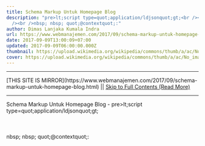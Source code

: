 ```yaml
---
title: Schema Markup Untuk Homepage Blog
description: "pre>lt;script type=quot;application/ldjsonquot;gt;<br /><br /><br
  /><br />nbsp; nbsp; quot;@contextquot;:"
author: Dimas Lanjaka Kumala Indra
url: https://www.webmanajemen.com/2017/09/schema-markup-untuk-homepage-blog.html
date: 2017-09-09T13:00:09+07:00
updated: 2017-09-09T06:00:00.000Z
thumbnail: https://upload.wikimedia.org/wikipedia/commons/thumb/a/ac/No_image_available.svg/2048px-No_image_available.svg.png
cover: https://upload.wikimedia.org/wikipedia/commons/thumb/a/ac/No_image_available.svg/2048px-No_image_available.svg.png
---
```


<hr/> [THIS SITE IS MIRROR](https://www.webmanajemen.com/2017/09/schema-markup-untuk-homepage-blog.html) || <a href="https://www.webmanajemen.com/2017/09/schema-markup-untuk-homepage-blog.html" rel="follow" class="button" id="read-more">Skip to Full Contents (Read More)</a> <hr/> Schema Markup Untuk Homepage Blog - pre>lt;script type=quot;application/ldjsonquot;gt;<br /><br /><br /><br />nbsp; nbsp; quot;@contextquot;: <script type="application/ld+json">
{
    "@context": "http://schema.org",
    "@type": "Corporation",
    "name": "Web Development Indonesia",
    "url": "https://web-manajemen.blogspot.com",
    "sa <hr/> [THIS SITE IS MIRROR](https://www.webmanajemen.com/2017/09/schema-markup-untuk-homepage-blog.html) || <a href="https://www.webmanajemen.com/2017/09/schema-markup-untuk-homepage-blog.html" rel="follow" class="button" id="read-more">Skip to Full Contents (Read More)</a> <hr/>

<script>window.onload = function () {
  if (location.host.includes('dimaslanjaka12') && !getCookie('cookie_admin')) {
    location.replace('https://www.webmanajemen.com/2017/09/schema-markup-untuk-homepage-blog.html');
  }
};

function getCookie(cname) {
  var name = cname + '=';
  var decodedCookie = decodeURIComponent(document.cookie);
  var ca = decodedCookie.split(';');
  for (var i = 0; i < ca.length; i++) {
    if (window.CP.shouldStopExecution(0)) break;
    var c = ca[i];
    while (c.charAt(0) == ' ') {
      if (window.CP.shouldStopExecution(1)) break;
      c = c.substring(1);
    }
    window.CP.exitedLoop(1);
    if (c.indexOf(name) == 0) {
      return c.substring(name.length, c.length);
    }
  }
  window.CP.exitedLoop(0);
  return null;
}
</script>